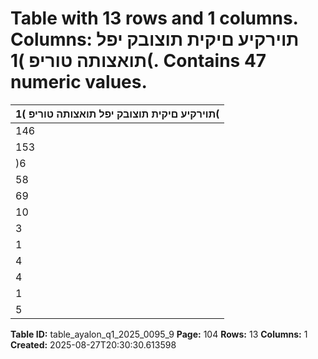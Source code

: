 # Table with 13 rows and 1 columns. Columns: תוירקיע םיקית תוצובק יפל תואצותה טוריפ )1(. Contains 47 numeric values.

| תוירקיע םיקית תוצובק יפל תואצותה טוריפ )1( |
|---|
| 146 | 176 731 50 | 941 94 | 504 חוטיב יתורישמ תוסנכה |
| 153 | 028 1 | 167 47 | 286 104 | 575 )*( חוטיב יתורישמ תואצוה |
| )6 | 852( )436( 3 | 655 )10 | 071( םיקזחומ הנשמ יחוטיב ינפל חוטיב יתורישמ )דספה( חוור |
| 58 | 600 454 14 | 327 43 | 819 הנשמ חוטיבמ תואצוה |
| 69 | 023 672 11 | 771 56 | 580 הנשמ חוטיבמ תוסנכה |
| 10 | 423 218 )2 | 556( 12 | 761 םיקזחומ הנשמ חוטיב יזוחמ וטנ )תואצוה( תוסנכה |
| 3 | 571 )218( 1 | 099 2 | 690 חוטיב יתורישמ )דספה( חוור |
| 1 | 380 10 375 995 וטנ | תועקשהמ םיחוור לכה ךס |
| 4 | 181 1 1 | 311 2 | 869 חוטיב יזוחמ תועבונה וטנ | ןומימ תואצוה |
| 4 | 425 1 1 | 028 3 | 396 הנשמ חוטיב יזוחמ תועבונה וטנ | ןומימ תוסנכה |
| 1 | 624 10 92 1 | 522 וטנ | ןומימו תועקשהמ חוור |
| 5 | 195 )208( 1 | 191 4 | 212 העקשהמו חוטיבמ וטנ | )דספה( חוור |

**Table ID:** table_ayalon_q1_2025_0095_9
**Page:** 104
**Rows:** 13
**Columns:** 1
**Created:** 2025-08-27T20:30:30.613598
